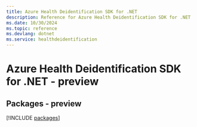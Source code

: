 ```yaml
---
title: Azure Health Deidentification SDK for .NET
description: Reference for Azure Health Deidentification SDK for .NET
ms.date: 10/30/2024
ms.topic: reference
ms.devlang: dotnet
ms.service: healthdeidentification
---
```

# Azure Health Deidentification SDK for .NET - preview
## Packages - preview
[!INCLUDE [packages](health-deidentification-index.md)]